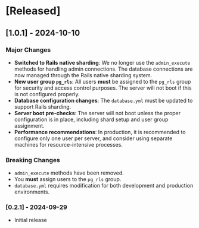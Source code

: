
# [Released]

## [1.0.1] - 2024-10-10

### Major Changes

- **Switched to Rails native sharding**: We no longer use the `admin_execute` methods for handling admin connections. The database connections are now managed through the Rails native sharding system.
- **New user group `pg_rls`**: All users **must** be assigned to the `pg_rls` group for security and access control purposes. The server will not boot if this is not configured properly.
- **Database configuration changes**: The `database.yml` must be updated to support Rails sharding.
- **Server boot pre-checks**: The server will not boot unless the proper configuration is in place, including shard setup and user group assignment.
- **Performance recommendations**: In production, it is recommended to configure only one user per server, and consider using separate machines for resource-intensive processes.

### Breaking Changes

- `admin_execute` methods have been removed.
- You **must** assign users to the `pg_rls` group.
- `database.yml` requires modification for both development and production environments.

### [0.2.1] - 2024-09-29

- Initial release
